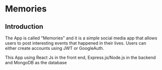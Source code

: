 # Memories

## Introduction

The App is called "Memories" and it is a simple social media app that allows users to post interesting events that happened in their lives. Users can either create accounts using JWT or GoogleAuth.

This App using React Js in the front end, Express.js/Node.js in the backend and MongoDB as the database
